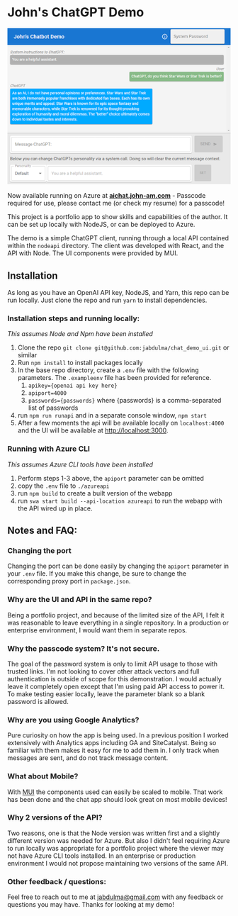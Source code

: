 # John's ChatGPT Demo

![Screenshot of a ChatGPT client](/screen.png?raw=true "Screenshot of Demo")

Now available running on Azure at **[aichat.john-am.com](https://aichat.john-am.com)** - Passcode required for use, please contact me (or check my resume) for a passcode!

This project is a portfolio app to show skills and capabilities of the author.  It can be set up locally with NodeJS, or can be deployed to Azure.

The demo is a simple ChatGPT client, running through a local API contained within the `nodeapi` directory.  The client was developed with React, and the API with Node.  The UI components were provided by MUI.


## Installation
As long as you have an OpenAI API key, NodeJS, and Yarn, this repo can be run locally.  Just clone the repo and run `yarn` to install dependencies.

### Installation steps and running locally:

*This assumes Node and Npm have been installed*

1. Clone the repo `git clone git@github.com:jabdulma/chat_demo_ui.git` or similar
2. Run `npm install` to install packages locally
3. In the base repo directory, create a `.env` file with the following parameters.  The `.exampleenv` file has been provided for reference.
   1. `apikey={openai api key here}`
   2. `apiport=4000`
   3. `passwords={passwords}` where {passwords} is a comma-separated list of passwords
4. run `npm run runapi` and in a separate console window, `npm start`
5. After a few moments the api will be available locally on `localhost:4000` and the UI will be available at [http://localhost:3000](http://localhost:3000).

### Running with Azure CLI

*This assumes Azure CLI tools have been installed* 

1. Perform steps 1-3 above, the `apiport` parameter can be omitted
2. copy the `.env` file to `./azureapi`
3. run `npm build` to create a built version of the webapp
4. run `swa start build --api-location azureapi` to run the webapp with the API wired up in place.

## Notes and FAQ:

### Changing the port

Changing the port can be done easily by changing the `apiport` parameter in your `.env` file.  If you make this change, 
be sure to change the corresponding proxy port in `package.json`.

### Why are the UI and API in the same repo?

Being a portfolio project, and because of the limited size of the API, I felt it was reasonable to leave everything in a single 
repository.  In a production or enterprise environment, I would want them in separate repos.

### Why the passcode system?  It's not secure.
The goal of the password system is only to limit API usage to those with trusted links.  I'm not looking to cover other attack vectors and 
full authentication is outside of scope for this demonstration.  I would actually leave it completely open except that I'm using paid API 
access to power it.  To make testing easier locally, leave the parameter blank so a blank password is allowed.

### Why are you using Google Analytics?
Pure curiosity on how the app is being used.  In a previous position I worked extensively with Analytics apps including GA and 
SiteCatalyst.  Being so familiar with them makes it easy for me to add them in.  I only track when messages are sent, and do not 
track message content.

### What about Mobile?
With [MUI](https://mui.com/core/) the components used can easily be scaled to mobile.  That work has been done and the chat app should
look great on most mobile devices!

### Why 2 versions of the API?
Two reasons, one is that the Node version was written first and a slightly different version was needed for Azure.  But also 
I didn't feel requiring Azure to run locally was appropriate for a portfolio project where the viewer may not have Azure CLI 
tools installed.  In an enterprise or production environment I would not propose maintaining two versions of the same API.

### Other feedback / questions:
Feel free to reach out to me at jabdulma@gmail.com with any feedback or questions you may have.  Thanks for looking at my demo!